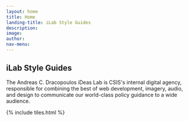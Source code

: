 ```yaml
---
layout: home
title: Home
landing-title: iLab Style Guides
description:
image: 
author: 
nav-menu: 
---
```



<!-- Main -->
<div id="main">
<section id="home-header"><h1>iLab Style Guides</h1>
<p>The Andreas C. Dracopoulos iDeas Lab is CSIS's internal digital agency, responsible for combining the best of web development, imagery, audio, and design to communicate our world-class policy guidance to a wide audience.</p></section>
<!-- One -->
{% include tiles.html %}

</div>

